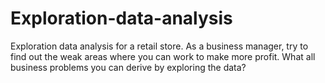 # Exploration-data-analysis
Exploration data analysis for a retail store. As a business manager, try to find out the weak areas where you can work to make more profit. What all business problems you can derive by exploring the data? 
